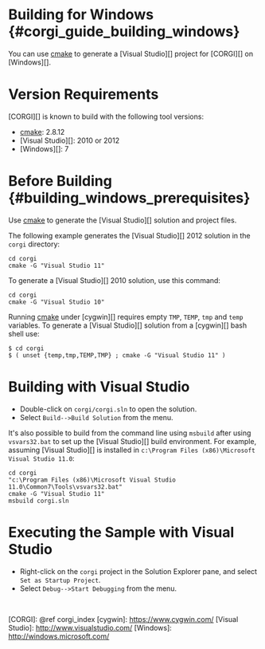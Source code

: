 Building for Windows    {#corgi_guide_building_windows}
====================

You can use [cmake][] to generate a [Visual Studio][] project for [CORGI][]
on [Windows][].

# Version Requirements

[CORGI][] is known to build with the following tool versions:

-   [cmake][]: 2.8.12
-   [Visual Studio][]: 2010 or 2012
-   [Windows][]: 7

# Before Building    {#building_windows_prerequisites}

Use [cmake][] to generate the [Visual Studio][] solution and project files.

The following example generates the [Visual Studio][] 2012 solution in the
`corgi` directory:

    cd corgi
    cmake -G "Visual Studio 11"

To generate a [Visual Studio][] 2010 solution, use this command:

    cd corgi
    cmake -G "Visual Studio 10"

Running [cmake][] under [cygwin][] requires empty `TMP`, `TEMP`, `tmp` and
`temp` variables. To generate a [Visual Studio][] solution from a [cygwin][]
bash shell use:

    $ cd corgi
    $ ( unset {temp,tmp,TEMP,TMP} ; cmake -G "Visual Studio 11" )


# Building with Visual Studio

-   Double-click on `corgi/corgi.sln` to open the solution.
-   Select `Build-->Build Solution` from the menu.

It's also possible to build from the command line using `msbuild` after using
`vsvars32.bat` to set up the [Visual Studio][] build environment. For example,
assuming [Visual Studio][] is installed in
`c:\Program Files (x86)\Microsoft Visual Studio 11.0`:

    cd corgi
    "c:\Program Files (x86)\Microsoft Visual Studio 11.0\Common7\Tools\vsvars32.bat"
    cmake -G "Visual Studio 11"
    msbuild corgi.sln

# Executing the Sample with Visual Studio

-   Right-click on the `corgi` project in the Solution Explorer
    pane, and select `Set as Startup Project`.
-   Select `Debug-->Start Debugging` from the menu.

<br>

  [cmake]: http://www.cmake.org
  [CORGI]: @ref corgi_index
  [cygwin]: https://www.cygwin.com/
  [Visual Studio]: http://www.visualstudio.com/
  [Windows]: http://windows.microsoft.com/
